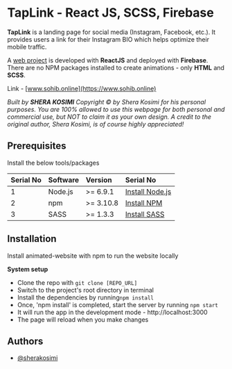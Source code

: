 # TapLink - React JS, SCSS, Firebase

**TapLink** is a landing page for social media (Instagram, Facebook, etc.). It provides users a link for their Instagram BIO which helps optimize their mobile traffic.

A [web project](https://www.sohib.online) is developed with **ReactJS** and deployed with **Firebase**. There are no NPM packages installed to create animations - only **HTML** and **SCSS**.

Link - [www.sohib.online](https://www.sohib.online)

_Built by **SHERA KOSIMI** Copyright © by Shera Kosimi for his personal purposes. You are 100% allowed to use this webpage for both personal and commercial use, but NOT to claim it as your own design. A credit to the original author, Shera Kosimi, is of course highly appreciated!_

## Prerequisites

Install the below tools/packages

| Serial No | Software | Version   | Serial No                                          |
| :-------- | :------- | :-------- | :------------------------------------------------- |
| 1         | Node.js  | >= 6.9.1  | [Install Node.js](https://nodejs.org/en/download/) |
| 2         | npm      | >= 3.10.8 | [Install NPM](https://www.npmjs.com/get-npm)       |
| 3         | SASS     | >= 1.3.3  | [Install SASS](https://www.npmjs.com/package/sass) |

## Installation

Install animated-website with npm to run the website locally

**System setup**

- Clone the repo with `git clone [REPO_URL] `
- Switch to the project's root directory in terminal
- Install the dependencies by running`npm install`
- Once, 'npm install' is completed, start the server by running `npm start`
- It will run the app in the development mode - http://localhost:3000
- The page will reload when you make changes

## Authors

- [@sherakosimi](https://www.github.com/sherakosimi)
